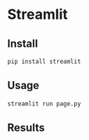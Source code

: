 # Streamlit

## Install

```
pip install streamlit
```

## Usage

```
streamlit run page.py
```

## Results

